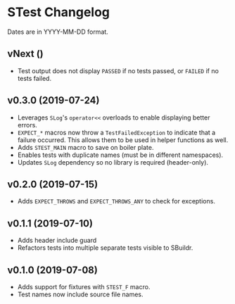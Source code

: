 # STest Changelog
Dates are in YYYY-MM-DD format.

## vNext ()
- Test output does not display `PASSED` if no tests passed, or `FAILED` if no tests failed.

## v0.3.0 (2019-07-24)
- Leverages `SLog`'s `operator<<` overloads to enable displaying better errors.
- `EXPECT_*` macros now throw a `TestFailedException` to indicate that a failure occurred. This allows them to be used in helper functions as well.
- Adds `STEST_MAIN` macro to save on boiler plate.
- Enables tests with duplicate names (must be in different namespaces).
- Updates `SLog` dependency so no library is required (header-only).

## v0.2.0 (2019-07-15)
- Adds `EXPECT_THROWS` and `EXPECT_THROWS_ANY` to check for exceptions.

## v0.1.1 (2019-07-10)
- Adds header include guard
- Refactors tests into multiple separate tests visible to SBuildr.

## v0.1.0 (2019-07-08)
- Adds support for fixtures with `STEST_F` macro.
- Test names now include source file names.
